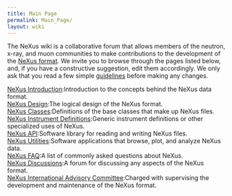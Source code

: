 ```yaml
---
title: Main Page
permalink: Main_Page/
layout: wiki
---
```


The NeXus wiki is a collaborative forum that allows members of the
neutron, x-ray, and muon communities to make contributions to the
development of the [NeXus format](http://www.nexus.anl.gov/). We invite
you to browse through the pages listed below, and, if you have a
constructive suggestion, edit them accordingly. We only ask that you
read a few simple [guidelines](Help:Guidelines "wikilink") before making
any changes.

[NeXus Introduction](Introduction "wikilink"):Introduction to the concepts behind the NeXus data format.  
[NeXus Design](Introduction "wikilink"):The logical design of the NeXus format.  
[NeXus Classes](Design#NeXus_Classes "wikilink"):Definitions of the base classes that make up NeXus files.  
[NeXus Instrument Definitions](Instruments "wikilink"):Generic instrument definitions or other specialized uses of NeXus.  
[NeXus API](Application_Program_Interface "wikilink"):Software library for reading and writing NeXus files.  
[NeXus Utilities](Utilities "wikilink"):Software applications that browse, plot, and analyze NeXus data.  
[NeXus FAQ](FAQ "wikilink"):A list of commonly asked questions about NeXus.  
[NeXus Discussions](Discussions "wikilink"):A forum for discussing any aspects of the NeXus format.  
[NeXus International Advisory Committee](NIAC "wikilink"):Charged with supervising the development and maintenance of the NeXus format.  
